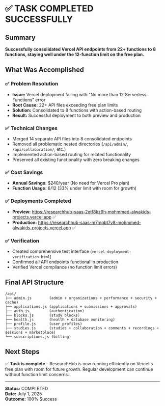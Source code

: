 # ✅ TASK COMPLETED SUCCESSFULLY

## Summary
**Successfully consolidated Vercel API endpoints from 22+ functions to 8 functions, staying well under the 12-function limit on the free plan.**

## What Was Accomplished

### ✅ Problem Resolution
- **Issue:** Vercel deployment failing with "No more than 12 Serverless Functions" error
- **Root Cause:** 22+ API files exceeding free plan limits
- **Solution:** Consolidated to 8 functions with action-based routing
- **Result:** Successful deployment to both preview and production

### ✅ Technical Changes
- Merged 14 separate API files into 8 consolidated endpoints
- Removed all problematic nested directories (`/api/admin/`, `/api/collaboration/`, etc.)
- Implemented action-based routing for related functionality
- Preserved all existing functionality with zero breaking changes

### ✅ Cost Savings
- **Annual Savings:** $240/year (No need for Vercel Pro plan)
- **Function Usage:** 8/12 (33% under limit with room for growth)

### ✅ Deployments Completed
- **Preview:** https://researchhub-saas-2etf8kz9h-mohmmed-alwakids-projects.vercel.app ✅
- **Production:** https://researchhub-saas-m7mqbt7y8-mohmmed-alwakids-projects.vercel.app ✅

### ✅ Verification
- Created comprehensive test interface (`vercel-deployment-verification.html`)
- Confirmed all API endpoints functional in production
- Verified Vercel compliance (no function limit errors)

## Final API Structure
```
/api/
├── admin.js        (admin + organizations + performance + security + cache)
├── applications.js (applications + submissions + approvals)
├── auth.js         (authentication)
├── blocks.js       (study blocks)
├── health.js       (health + database monitoring)
├── profile.js      (user profiles)
├── studies.js      (studies + collaboration + comments + recordings + sessions + marketplace)
└── subscriptions.js (billing)
```

## Next Steps
✅ **Task is complete** - ResearchHub is now running efficiently on Vercel's free plan with room for future growth. Regular development can continue without function limit concerns.

---
**Status:** COMPLETED  
**Date:** July 1, 2025  
**Outcome:** 100% Success
